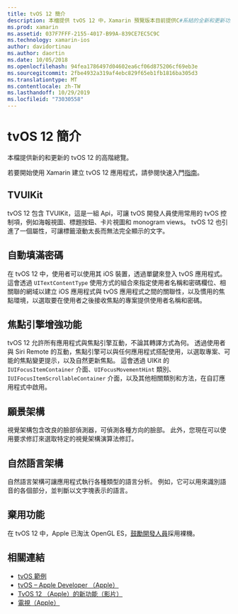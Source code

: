 ```yaml
---
title: tvOS 12 簡介
description: 本檔提供 tvOS 12 中，Xamarin 預覽版本目前提供C#系結的全新和更新功能的高階總覽。
ms.prod: xamarin
ms.assetid: 037F7FFF-2155-4017-B99A-839CE7EC5C9C
ms.technology: xamarin-ios
author: davidortinau
ms.author: daortin
ms.date: 10/05/2018
ms.openlocfilehash: 94fea1786497d04602ea6cf06d875206cf69eb3e
ms.sourcegitcommit: 2fbe4932a319af4ebc829f65eb1fb1816ba305d3
ms.translationtype: MT
ms.contentlocale: zh-TW
ms.lasthandoff: 10/29/2019
ms.locfileid: "73030558"
---
```

# <a name="introduction-to-tvos-12"></a>tvOS 12 簡介

本檔提供新的和更新的 tvOS 12 的高階總覽。

若要開始使用 Xamarin 建立 tvOS 12 應用程式，請參閱快速入門[指南](~/ios/platform/introduction-to-ios12/get-started.md)。

## <a name="tvuikit"></a>TVUIKit

tvOS 12 包含 TVUIKit，這是一組 Api，可讓 tvOS 開發人員使用常用的 tvOS 控制項，例如海報視圖、標題按鈕、卡片視圖和 monogram views。 tvOS 12 也引進了一個屬性，可讓標籤滾動太長而無法完全顯示的文字。

## <a name="password-autofill"></a>自動填滿密碼

在 tvOS 12 中，使用者可以使用其 iOS 裝置，透過單鍵來登入 tvOS 應用程式。 這會透過 `UITextContentType` 使用方式的組合來指定使用者名稱和密碼欄位、相關聯的網域以建立 iOS 應用程式與 tvOS 應用程式之間的關聯性，以及慣用的焦點環境，以選取要在使用者之後接收焦點的專案提供使用者名稱和密碼。

## <a name="focus-engine-enhancements"></a>焦點引擎增強功能

tvOS 12 允許所有應用程式與焦點引擎互動，不論其轉譯方式為何。 透過使用者與 Siri Remote 的互動，焦點引擎可以與任何應用程式搭配使用，以選取專案、可能的焦點變更提示，以及自然更新焦點。 這會透過 UIKit 的 `IUIFocusItemContainer` 介面、`UIFocusMovementHint` 類別、`IUIFocusItemScrollableContainer` 介面，以及其他相關類別和方法，在自訂應用程式中啟用。

## <a name="vision-framework"></a>願景架構

視覺架構包含改良的臉部偵測器，可偵測各種方向的臉部。 此外，您現在可以使用要求修訂來選取特定的視覺架構演算法修訂。

## <a name="natural-language-framework"></a>自然語言架構

自然語言架構可讓應用程式執行各種類型的語言分析。 例如，它可以用來識別語音的各個部分，並判斷以文字塊表示的語言。

## <a name="deprecations"></a>棄用功能

在 tvOS 12 中，Apple 已淘汰 OpenGL ES，[鼓勵開發人員](https://developer.apple.com/tvos/whats-new/)採用裸機。

## <a name="related-links"></a>相關連結

- [tvOS 範例](https://docs.microsoft.com/samples/browse/?products=xamarin&term=Xamarin.iOS+tvOS)
- [tvOS – Apple Developer （Apple）](https://developer.apple.com/tvos/)
- [TvOS 12 （Apple）的新功能（影片）](https://developer.apple.com/videos/play/wwdc2018/208/)
- [電視（Apple）](https://www.apple.com/tv/)
